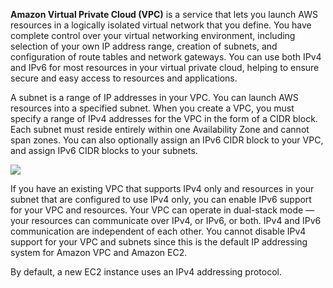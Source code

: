 **Amazon Virtual Private Cloud (VPC)** is a service that lets you launch AWS resources in a logically isolated virtual network that you define. You have complete control over your virtual networking environment, including selection of your own IP address range, creation of subnets, and configuration of route tables and network gateways. You can use both IPv4 and IPv6 for most resources in your virtual private cloud, helping to ensure secure and easy access to resources and applications.

A subnet is a range of IP addresses in your VPC. You can launch AWS resources into a specified subnet. When you create a VPC, you must specify a range of IPv4 addresses for the VPC in the form of a CIDR block. Each subnet must reside entirely within one Availability Zone and cannot span zones. You can also optionally assign an IPv6 CIDR block to your VPC, and assign IPv6 CIDR blocks to your subnets.

![](https://media.tutorialsdojo.com/Amazon_VPC_IPv6.png)

If you have an existing VPC that supports IPv4 only and resources in your subnet that are configured to use IPv4 only, you can enable IPv6 support for your VPC and resources. Your VPC can operate in dual-stack mode — your resources can communicate over IPv4, or IPv6, or both. IPv4 and IPv6 communication are independent of each other. You cannot disable IPv4 support for your VPC and subnets since this is the default IP addressing system for Amazon VPC and Amazon EC2.

By default, a new EC2 instance uses an IPv4 addressing protocol.